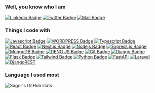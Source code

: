 ### Well, you know who I am

[![Linkedin Badge](https://img.shields.io/badge/LinkedIn-0077B5?style=for-the-badge&logo=linkedin&logoColor=white)](https://www.linkedin.com/in/imransagor/) [![Twitter Badge](https://img.shields.io/badge/Twitter-1DA1F2?style=for-the-badge&logo=twitter&logoColor=white)](https://twitter.com/ImranS4gor) [![Mail Badge](https://img.shields.io/badge/Gmail-D14836?style=for-the-badge&logo=gmail&logoColor=white)](mailto:imran@exeebit.com)

### Things I code with

[![Javascript Badge](https://img.shields.io/badge/-Javascript-F0DB4F?style=for-the-badge&labelColor=black&logo=javascript&logoColor=F0DB4F)](#) [![WORDPRESS Badge](https://img.shields.io/badge/WordPress-white?style=for-the-badge&logo=wordpress&logoColor=32373C)](#) [![Typescript Badge](https://img.shields.io/badge/-Typescript-007acc?style=for-the-badge&labelColor=black&logo=typescript&logoColor=007acc)](#) [![React Badge](https://img.shields.io/badge/-React-61DBFB?style=for-the-badge&labelColor=black&logo=react&logoColor=61DBFB)](#) [![Next.js Badge](https://img.shields.io/badge/next.js-000000?style=for-the-badge&logo=nextdotjs&logoColor=white)](#) [![Nodejs Badge](https://img.shields.io/badge/-Nodejs-3C873A?style=for-the-badge&labelColor=black&logo=node.js&logoColor=3C873A)](#) [![Express.js Badge](https://img.shields.io/badge/Express.js-000000?style=for-the-badge&logo=express&logoColor=white)](#) [![MongoDB Badge](https://img.shields.io/badge/MongoDB-4EA94B?style=for-the-badge&logo=mongodb&logoColor=white)](#) [![DENO JS Badge](https://img.shields.io/badge/Deno-000000?style=for-the-badge&logo=deno&logoColor=white)](#) [![Git Badge](https://img.shields.io/badge/Git-F05032?style=for-the-badge&logo=git&logoColor=white)](#) [![Django Badge](https://img.shields.io/badge/Django-092E20?style=for-the-badge&logo=django&logoColor=white)](#) [![Flask Badge](https://img.shields.io/badge/Flask-000000?style=for-the-badge&logo=flask&logoColor=white)](#) [![Tailwind Badge](https://img.shields.io/badge/tailwindcss-0F172A?&logo=tailwindcss)](#) [![Python Badge](https://img.shields.io/badge/Python-3776AB?style=for-the-badge&logo=python&logoColor=white)](#) [![FastAPI](https://img.shields.io/badge/FastAPI-005571?style=for-the-badge&logo=fastapi)](#) [![Laravel](https://img.shields.io/badge/laravel-%23FF2D20.svg?style=for-the-badge&logo=laravel&logoColor=white)](#) [![DjangoREST](https://img.shields.io/badge/DJANGO-REST-ff1709?style=for-the-badge&logo=django&logoColor=white&color=ff1709&labelColor=gray)](#)

### Language I used most
![Sagor's GitHub stats](https://github-readme-stats.vercel.app/api/top-langs/?username=s4gor&theme=blue-green)

